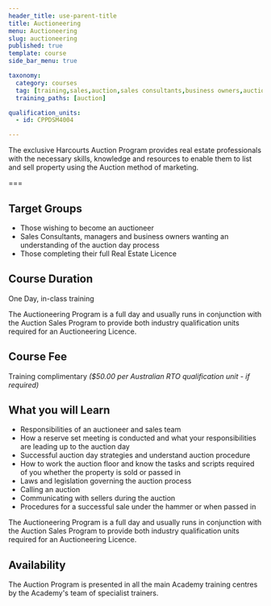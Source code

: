 ```yaml
---
header_title: use-parent-title
title: Auctioneering
menu: Auctioneering
slug: auctioneering
published: true
template: course
side_bar_menu: true

taxonomy:
  category: courses
  tag: [training,sales,auction,sales consultants,business owners,auctioneer,managers]
  training_paths: [auction]

qualification_units:
  - id: CPPDSM4004

---
```


The exclusive Harcourts Auction Program provides real estate professionals with the necessary skills, knowledge and resources to enable them to list and sell property using the Auction method of marketing.

===

## Target Groups
-	Those wishing to become an auctioneer
-	Sales Consultants, managers and business owners wanting an understanding of the auction day process
-	Those completing their full Real Estate Licence

## Course Duration
One Day, in-class training

The Auctioneering Program is a full day and usually runs in conjunction with the Auction Sales Program to provide both industry qualification units required for an Auctioneering Licence.

## Course Fee
Training complimentary *($50.00 per Australian RTO qualification unit - if required)*

## What you will Learn
-	Responsibilities of an auctioneer and sales team
-	How a reserve set meeting is conducted and what your responsibilities are leading up to the auction day
-	Successful auction day strategies and understand auction procedure
-	How to work the auction floor and know the tasks and scripts required of you whether the property is sold or passed in
-	Laws and legislation governing the auction process
-	Calling an auction
-	Communicating with sellers during the auction
-	Procedures for a successful sale under the hammer or when passed in

The Auctioneering Program is a full day and usually runs in conjunction with the Auction Sales Program to provide both industry qualification units required for an Auctioneering Licence.

## Availability
The Auction Program is presented in all the main Academy training centres by the Academy's team of specialist trainers.
